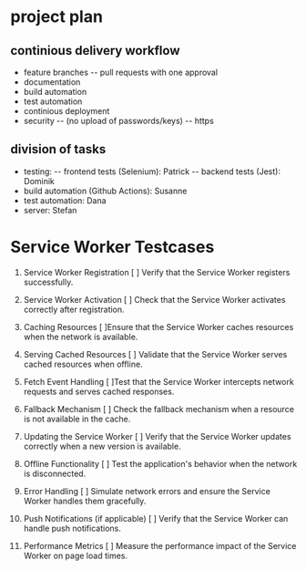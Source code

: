 # project plan

## continious delivery workflow
- feature branches
-- pull requests with one approval
- documentation
- build automation
- test automation 
- continious deployment
- security 
-- (no upload of passwords/keys)
-- https

## division of tasks
- testing: 
    -- frontend tests (Selenium): Patrick
    -- backend tests (Jest): Dominik
- build automation (Github Actions): Susanne
- test automation: Dana
- server: Stefan

# Service Worker Testcases

1. Service Worker Registration
   [ ] Verify that the Service Worker registers successfully.

2. Service Worker Activation
   [ ] Check that the Service Worker activates correctly after registration.

3. Caching Resources
   [ ]Ensure that the Service Worker caches resources when the network is available.

4. Serving Cached Resources
   [ ] Validate that the Service Worker serves cached resources when offline.

5. Fetch Event Handling
   [ ]Test that the Service Worker intercepts network requests and serves cached responses.

6. Fallback Mechanism
   [ ] Check the fallback mechanism when a resource is not available in the cache.

7. Updating the Service Worker
   [ ] Verify that the Service Worker updates correctly when a new version is available.

8. Offline Functionality
   [ ] Test the application's behavior when the network is disconnected.

9. Error Handling
   [ ] Simulate network errors and ensure the Service Worker handles them gracefully.

10. Push Notifications (if applicable)
    [ ] Verify that the Service Worker can handle push notifications.

11. Performance Metrics
    [ ] Measure the performance impact of the Service Worker on page load times.